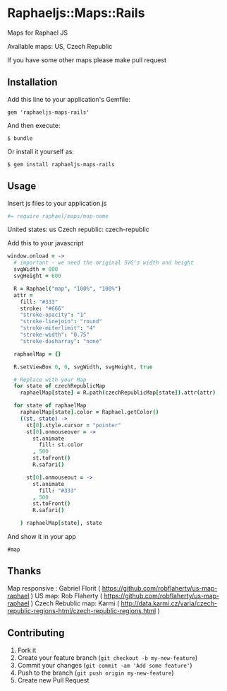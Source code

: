 # Raphaeljs::Maps::Rails

Maps for Raphael JS

Available maps: US, Czech Republic

If you have some other maps please make pull request

## Installation

Add this line to your application's Gemfile:

    gem 'raphaeljs-maps-rails'

And then execute:

    $ bundle

Or install it yourself as:

    $ gem install raphaeljs-maps-rails

## Usage

Insert js files to your application.js

```coffeescript
#= require raphael/maps/map-name
```
United states: us
Czech republic: czech-republic

Add this to your javascript

```coffeescript
window.onload = ->
  # important - we need the original SVG's width and height
  svgWidth = 800
  svgHeight = 600

  R = Raphael("map", "100%", "100%")
  attr =
    fill: "#333"
    stroke: "#666"
    "stroke-opacity": "1"
    "stroke-linejoin": "round"
    "stroke-miterlimit": "4"
    "stroke-width": "0.75"
    "stroke-dasharray": "none"

  raphaelMap = {}

  R.setViewBox 0, 0, svgWidth, svgHeight, true

  # Replace with your Map
  for state of czechRepublicMap
    raphaelMap[state] = R.path(czechRepublicMap[state]).attr(attr)

  for state of raphaelMap
    raphaelMap[state].color = Raphael.getColor()
    ((st, state) ->
      st[0].style.cursor = "pointer"
      st[0].onmouseover = ->
        st.animate
          fill: st.color
        , 500
        st.toFront()
        R.safari()

      st[0].onmouseout = ->
        st.animate
          fill: "#333"
        , 500
        st.toFront()
        R.safari()

    ) raphaelMap[state], state
```

And show it in your app

```haml
#map
```

## Thanks

Map responsive : Gabriel Florit ( https://github.com/robflaherty/us-map-raphael )
US map: Rob Flaherty ( https://github.com/robflaherty/us-map-raphael )
Czech Rebublic map: Karmi ( http://data.karmi.cz/varia/czech-republic-regions-html/czech-republic-regions.html )

## Contributing

1. Fork it
2. Create your feature branch (`git checkout -b my-new-feature`)
3. Commit your changes (`git commit -am 'Add some feature'`)
4. Push to the branch (`git push origin my-new-feature`)
5. Create new Pull Request
